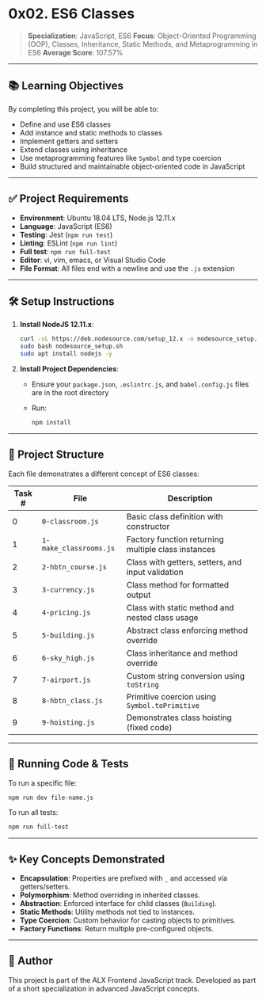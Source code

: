 # 0x02. ES6 Classes

> **Specialization**: JavaScript, ES6
> **Focus**: Object-Oriented Programming (OOP), Classes, Inheritance, Static Methods, and Metaprogramming in ES6
> **Average Score**: 107.57%

---

## 📚 Learning Objectives

By completing this project, you will be able to:

* Define and use ES6 classes
* Add instance and static methods to classes
* Implement getters and setters
* Extend classes using inheritance
* Use metaprogramming features like `Symbol` and type coercion
* Build structured and maintainable object-oriented code in JavaScript

---

## ✅ Project Requirements

* **Environment**: Ubuntu 18.04 LTS, Node.js 12.11.x
* **Language**: JavaScript (ES6)
* **Testing**: Jest (`npm run test`)
* **Linting**: ESLint (`npm run lint`)
* **Full test**: `npm run full-test`
* **Editor**: vi, vim, emacs, or Visual Studio Code
* **File Format**: All files end with a newline and use the `.js` extension

---

## 🛠️ Setup Instructions

1. **Install NodeJS 12.11.x**:

   ```bash
   curl -sL https://deb.nodesource.com/setup_12.x -o nodesource_setup.sh
   sudo bash nodesource_setup.sh
   sudo apt install nodejs -y
   ```

2. **Install Project Dependencies**:

   * Ensure your `package.json`, `.eslintrc.js`, and `babel.config.js` files are in the root directory
   * Run:

     ```bash
     npm install
     ```

---

## 📂 Project Structure

Each file demonstrates a different concept of ES6 classes:

| Task # | File                   | Description                                         |
| ------ | ---------------------- | --------------------------------------------------- |
| 0      | `0-classroom.js`       | Basic class definition with constructor             |
| 1      | `1-make_classrooms.js` | Factory function returning multiple class instances |
| 2      | `2-hbtn_course.js`     | Class with getters, setters, and input validation   |
| 3      | `3-currency.js`        | Class method for formatted output                   |
| 4      | `4-pricing.js`         | Class with static method and nested class usage     |
| 5      | `5-building.js`        | Abstract class enforcing method override            |
| 6      | `6-sky_high.js`        | Class inheritance and method override               |
| 7      | `7-airport.js`         | Custom string conversion using `toString`           |
| 8      | `8-hbtn_class.js`      | Primitive coercion using `Symbol.toPrimitive`       |
| 9      | `9-hoisting.js`        | Demonstrates class hoisting (fixed code)            |

---

## 🧪 Running Code & Tests

To run a specific file:

```bash
npm run dev file-name.js
```

To run all tests:

```bash
npm run full-test
```

---

## ✨ Key Concepts Demonstrated

* **Encapsulation**: Properties are prefixed with `_` and accessed via getters/setters.
* **Polymorphism**: Method overriding in inherited classes.
* **Abstraction**: Enforced interface for child classes (`Building`).
* **Static Methods**: Utility methods not tied to instances.
* **Type Coercion**: Custom behavior for casting objects to primitives.
* **Factory Functions**: Return multiple pre-configured objects.

---

## 🚀 Author

This project is part of the ALX Frontend JavaScript track.
Developed as part of a short specialization in advanced JavaScript concepts.
